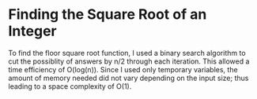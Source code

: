 # Finding the Square Root of an Integer

To find the floor square root function, I used a binary search algorithm to cut the possiblity of answers by n/2 through each iteration. This allowed a time efficiency of O(log(n)). Since I used only temporary variables, the amount of memory needed did not vary depending on the input size; thus leading to a space complexity of O(1).